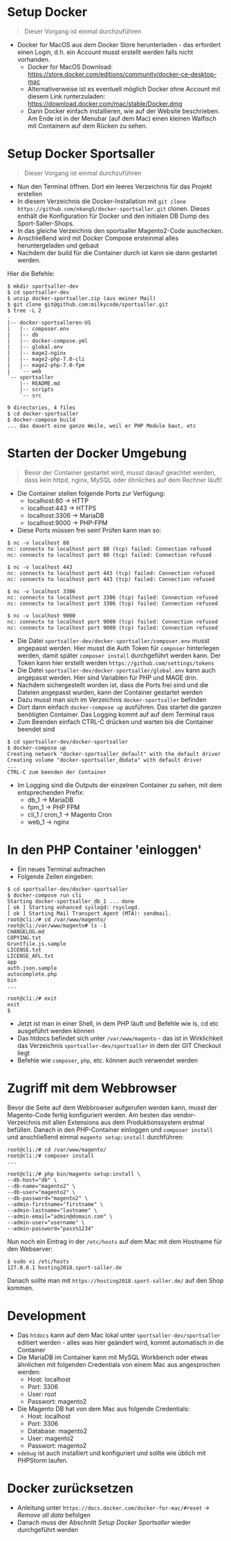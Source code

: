 # Setup Docker
> Dieser Vorgang ist einmal durchzuführen

* Docker for MacOS aus dem Docker Store herunterladen - das erfordert einen Login, d.h. ein Account musst erstellt werden falls nicht vorhanden.
	* Docker for MacOS Download: https://store.docker.com/editions/community/docker-ce-desktop-mac
	* Alternativerweise ist es eventuell möglich Docker ohne Account mit diesem Link runterzuladen: https://download.docker.com/mac/stable/Docker.dmg
	* Dann Docker einfach installieren, wie auf der Website beschrieben. Am Ende ist in der Menubar (auf dem Mac) einen kleinen Walfisch mit Containern auf dem Rücken zu sehen.

# Setup Docker Sportsaller
> Dieser Vorgang ist einmal durchzuführen

* Nun den Terminal öffnen. Dort ein leeres Verzeichnis für das Projekt erstellen
* In diesem Verzeichnis die Docker-Installation mit ``` git clone https://github.com/nkong5/docker-sportsaller.git ``` clonen. Dieses enthält die Konfiguration für Docker und den initialen DB Dump des Sport-Saller-Shops.
* In das gleiche Verzeichnis den sportsaller Magento2-Code auschecken.
* Anschließend wird mit Docker Compose ersteinmal alles heruntergeladen und gebaut
* Nachdem der build für die Container durch ist kann sie dann gestartet werden.

Hier die Befehle:

```
$ mkdir sportsaller-dev
$ cd sportsaller-dev
$ unzip docker-sportsaller.zip (aus meiner Mail)
$ git clone git@github.com:milkycode/sportsaller.git
$ tree -L 2
.
|-- docker-sportsalleren-US
|   |-- composer.env
|   |-- db
|   |-- docker-compose.yml
|   |-- global.env
|   |-- mage2-nginx
|   |-- mage2-php-7.0-cli
|   |-- mage2-php-7.0-fpm
|   `-- web
`-- sportsaller
    |-- README.md
    |-- scripts
    `-- src

9 directories, 4 files
$ cd docker-sportsaller
$ docker-compose build
... das dauert eine ganze Weile, weil er PHP Module baut, etc
```

# Starten der Docker Umgebung
> Bevor der Container gestartet wird, musst  darauf geachtet werden, dass kein httpd, nginx, MySQL oder öhnliches auf dem Rechner läuft!

* Die Container stellen folgende Ports zur Verfügung:
	* localhost:80 -> HTTP
	* localhost:443 -> HTTPS
	* localhost:3306 -> MariaDB
	* localhost:9000 -> PHP-FPM
* Diese Ports müssen frei sein! Prüfen kann man so:

```
$ nc -v localhost 80
nc: connectx to localhost port 80 (tcp) failed: Connection refused
nc: connectx to localhost port 80 (tcp) failed: Connection refused

$ nc -v localhost 443
nc: connectx to localhost port 443 (tcp) failed: Connection refused
nc: connectx to localhost port 443 (tcp) failed: Connection refused

$ nc -v localhost 3306
nc: connectx to localhost port 3306 (tcp) failed: Connection refused
nc: connectx to localhost port 3306 (tcp) failed: Connection refused

$ nc -v localhost 9000
nc: connectx to localhost port 9000 (tcp) failed: Connection refused
nc: connectx to localhost port 9000 (tcp) failed: Connection refused
```

* Die Datei `sportsaller-dev/docker-sportsaller/composer.env` musst angepasst werden. Hier musst die Auth Token für `composer` hinterlegen werden, damit später `composer install` durchgeführt werden kann. Der Token kann hier erstellt werden `https://github.com/settings/tokens`
* Die Datei `sportsaller-dev/docker-sportsaller/global.env` kann auch angepasst werden. Hier sind Variablen für PHP und MAGE drin.
* Nachdem sichergestellt worden ist, dass die Ports frei sind und die Dateien angepasst wurden, kann der Container gestartet werden
* Dazu musst man sich im Verzeichnis `docker-sportsaller` befinden
* Dort dann einfach `docker-compose up` ausführen. Das startet die ganzen benötigten Container. Das Logging kommt auf auf dem Terminal raus
* Zum Beenden einfach CTRL-C drücken und warten bis die Container beendet sind

```
$ cd sportsaller-dev/docker-sportsaller
$ docker-compose up
Creating network "docker-sportsaller_default" with the default driver
Creating volume "docker-sportsaller_dbdata" with default driver
...
CTRL-C zum beenden der Container
```

* Im Logging sind die Outputs der einzelnen Container zu sehen, mit dem entsprechenden Prefix:
	* db_1 -> MariaDB
	* fpm_1 -> PHP FPM
	* cli_1 / cron_1 -> Magento Cron
	* web_1 -> nginx

# In den PHP Container 'einloggen'
* Ein neues Terminal aufmachen
* Folgende Zeilen eingeben:

```
$ cd sportsaller-dev/docker-sportsaller
$ docker-compose run cli
Starting docker-sportsaller_db_1 ... done
[ ok ] Starting enhanced syslogd: rsyslogd.
[ ok ] Starting Mail Transport Agent (MTA): sendmail.
root@cli:/# cd /var/www/magento/
root@cli:/var/www/magento# ls -1
CHANGELOG.md
COPYING.txt
Gruntfile.js.sample
LICENSE.txt
LICENSE_AFL.txt
app
auth.json.sample
autocomplete.php
bin
...

root@cli:/# exit
exit
$
```

* Jetzt ist man in einer Shell, in dem PHP läuft und Befehle wie ls, cd etc ausgeführt werden können
* Das htdocs befindet sich unter `/var/www/magento` - das ist in Wirklichkeit das Verzeichnis `sportsaller-dev/sportsaller` in dem der GIT Checkout liegt
* Befehle wie `composer`, `php`, etc. können auch verwendet werden

# Zugriff mit dem Webbrowser
Bevor die Seite auf dem Webbrowser aufgerufen werden kann, musst der Magento-Code fertig konfiguriert werden. Am besten das vendor-Verzeichnis mit allen Extensions aus dem Produktionssystem erstmal befüllen. Danach in den PHP-Container einloggen und `composer install` und anschließend einmal `magento setup:install` durchführen:

```
root@cli:/# cd /var/www/magento/
root@cli:/# composer install
...

root@cli:/# php bin/magento setup:install \
--db-host="db" \
--db-name="magento2" \
--db-user="magento2" \
--db-password="magento2" \
--admin-firstname="firstname" \
--admin-lastname="lastname" \
--admin-email="admin@domain.com" \
--admin-user="username" \
--admin-password="pass%1234"
```

Nun noch ein Eintrag in der `/etc/hosts` auf dem Mac mit dem Hostname für den Webserver:

```
$ sudo vi /etc/hosts
127.0.0.1 hosting2018.sport-saller.de
```

Danach sollte man mit `https://hosting2018.sport-saller.de/` auf den Shop kommen.

# Development
* Das `htdocs` kann  auf dem Mac lokal unter `sportsaller-dev/sportsaller` editiert werden - alles was hier geändert wird, kommt automatisch in die Container
* Die MariaDB im Container kann mit MySQL Workbench oder etwas ähnlichen mit folgenden Credentials von einem Mac aus angesprochen werden:
	* Host: localhost
	* Port: 3306
	* User: root
	* Passwort: magento2
* Die Magento DB hat von dem Mac aus folgende Credentials:
	* Host: localhost
	* Port: 3306
	* Database: magento2
	* User: magento2
	* Passwort: magento2
* `xdebug` ist auch installiert und konfiguriert und sollte wie üblich mit PHPStorm laufen.

# Docker zurücksetzen
* Anleitung unter `https://docs.docker.com/docker-for-mac/#reset` -> _Remove all data_ befolgen
* Danach muss der Abschnitt _Setup Docker Sportsaller_ wieder durchgeführt werden

